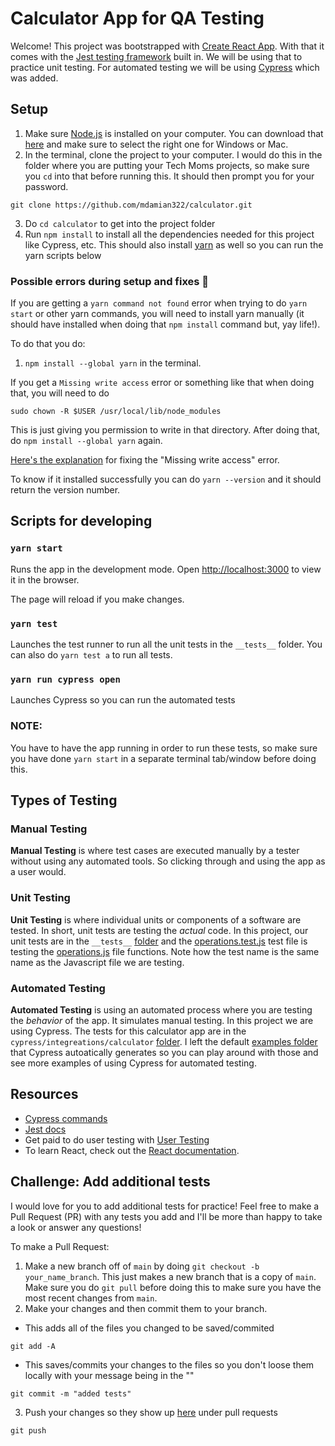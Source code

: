 # Calculator App for QA Testing

Welcome! This project was bootstrapped with [Create React App](https://github.com/facebook/create-react-app).
With that it comes with the [Jest testing framework](https://jestjs.io/) built in. We will be using that to practice unit testing. For automated testing we will be using [Cypress](https://www.cypress.io/) which was added. 


## Setup
1. Make sure [Node.js](https://nodejs.org/en/) is installed on your computer. You can download that [here](https://nodejs.org/en/download/) and make sure to select the right one for Windows or Mac.
2. In the terminal, clone the project to your computer. I would do this in the folder where you are putting your Tech Moms projects, so make sure you `cd` into that before running this. It should then prompt you for your password.
```
git clone https://github.com/mdamian322/calculator.git
```
3. Do `cd calculator` to get into the project folder
4. Run `npm install` to install all the dependencies needed for this project like Cypress, etc. This should also install [yarn](https://classic.yarnpkg.com/en/) as well so you can run the yarn scripts below

### Possible errors during setup and fixes 🤞
If you are getting a `yarn command not found` error when trying to do `yarn start` or other yarn commands, you will need to install yarn manually (it should have installed when doing that `npm install` command but, yay life!). 

To do that you do:
1. `npm install --global yarn` in the terminal. 

If you get a `Missing write access` error or something like that when doing that, you will need to do 
```
sudo chown -R $USER /usr/local/lib/node_modules
``` 
This is just giving you permission to write in that directory.
After doing that, do `npm install --global yarn` again. 

[Here's the explanation](https://flaviocopes.com/npm-fix-missing-write-access-error/) for fixing the "Missing write access" error. 

To know if it installed successfully you can do `yarn --version` and it should return the version number.


## Scripts for developing

### `yarn start`

Runs the app in the development mode.
Open [http://localhost:3000](http://localhost:3000) to view it in the browser.

The page will reload if you make changes.

### `yarn test`

Launches the test runner to run all the unit tests in the `__tests__` folder. You can also do `yarn test a` to run all tests.

### `yarn run cypress open`

Launches Cypress so you can run the automated tests

### NOTE: 
You have to have the app running in order to run these tests, so make sure you have done `yarn start` in a separate terminal tab/window before doing this.


## Types of Testing
### Manual Testing
**Manual Testing** is where test cases are executed manually by a tester without using any automated tools. So clicking through and using the app as a user would.

### Unit Testing
**Unit Testing** is where individual units or components of a software are tested. In short, unit tests are testing the _actual_ code. In this project, our unit tests are in the `__tests__` [folder](https://github.com/mdamian322/calculator/tree/main/src/__tests__) and the [operations.test.js](https://github.com/mdamian322/calculator/blob/main/src/__tests__/operations.test.js) test file is testing the [operations.js](https://github.com/mdamian322/calculator/blob/main/src/operations.js) file functions. Note how the test name is the same name as the Javascript file we are testing.

### Automated Testing
**Automated Testing** is using an automated process where you are testing the _behavior_ of the app. It simulates manual testing. In this project we are using Cypress. The tests for this calculator app are in the `cypress/integreations/calculator` [folder](https://github.com/mdamian322/calculator/tree/main/cypress/integration/calculator). I left the default [examples folder](https://github.com/mdamian322/calculator/tree/main/cypress/integration/examples) that Cypress autoatically generates so you can play around with those and see more examples of using Cypress for automated testing.

## Resources
- [Cypress commands](https://docs.cypress.io/api/table-of-contents)
- [Jest docs](https://jestjs.io/docs/getting-started)
- Get paid to do user testing with [User Testing](https://www.usertesting.com/)
- To learn React, check out the [React documentation](https://reactjs.org/).

## Challenge: Add additional tests
I would love for you to add additional tests for practice! Feel free to make a Pull Request (PR) with any tests you add and I'll be more than happy to take a look or answer any questions! 

To make a Pull Request:
1. Make a new branch off of `main` by doing `git checkout -b your_name_branch`. This just makes a new branch that is a copy of `main`. Make sure you do `git pull` before doing this to make sure you have the most recent changes from `main`.
2. Make your changes and then commit them to your branch.
- This adds all of the files you changed to be saved/commited
```
git add -A
```
 -  This saves/commits your changes to the files so you don't loose them locally with your message being in the ""
 ```
git commit -m "added tests"
```
3. Push your changes so they show up [here](https://github.com/mdamian322/calculator/pulls) under pull requests
```
git push
```
